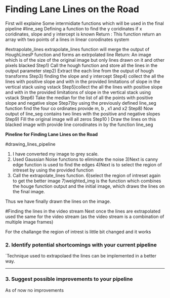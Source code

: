 # **Finding Lane Lines on the Road** 

First will explaine Some intermidiate functions which will be used in the final pipeline
#line_seg
Defining a function to find the y coridinates if x coridinates, slope and y intercept is known
Return : This function return an array with two points of a lines in linear corodinates system

#extrapolate_lines
extrapolate_lines function will merge the output of HoughLinesP function and forms an extrpolated line
Return: An image which is of the size of the original image but only lines drawn on it and other pixels blacked
	Step1)  Call the hough function and store all the lines in the output parameter
	step2)  Extract the each line from the output of hough transforms
	Step3) finding the slope and y intercept
	Step4) collect the all the lines with positive slope and with in the provided    limitations of slope in the vertical stack using vstack
	Step5)collect the all the lines with positive slope and with in the provided limitations of slope in the vertical stack using vstack
	Step6) Take the median for the list of all the points with positive slope and negative slope
	Step7)by using the previously defined line_seg function find the four co ordinates provide m, b , x1 and x2
	Step8) Now output of line_seg contains two lines with the positive and negative slopes
	Step9)  Fill the original image will all zeros
	Step10 ) Draw the lines on this blacked image with provide line corodinates in by the function line_seg
	
**Pineline for Finding Lane Lines on the Road**

#drawing_lines_pipeline

1)  I have converted my image to grey scale.
2) Used Gaussian Noise functions to eliminate the noise 
3)Next is canny edge function is used to find the edges 
4)Next is to select the region of intreset by using the provided function 
5) Call the extrapolate_lines function.
6)select the region of intreset again to get the better image
7)weighted_img is the function which combines the houge function output and the initial image, which draws the lines on the final image.

Thus we have finally drawn the lines on the image.

#Finding the lines in the video stream
Next once the lines are extrapolated used the same for the video stream (as the video stream is a combination of multiple image frames)

For the challange the region of intrest is little bit changed and it works

### 2. Identify potential shortcomings with your current pipeline


´Technique used to extrapolaed the lines can be implemented in a better way.


----------


### 3. Suggest possible improvements to your pipeline

As of now no improvements 
